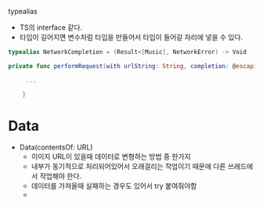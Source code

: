 typealias
- TS의 interface 같다.
- 타입이 길어지면 변수처럼 타입을 만들어서 타입이 들어갈 자리에 넣을 수 있다.
```swift
typealias NetworkCompletion = (Result<[Music], NetworkError) -> Void

private func performRequest(with urlString: String, completion: @escaping NetworkCompletion) {

     ...

    }
```


# Data
- Data(contentsOf: URL)
	- 이미지 URL이 있을때 데이터로 변형하는 방법 중 한가지
	- 내부가 동기적으로 처리되어있어서 오래걸리는 작업이기 때문에 다른 쓰레드에서 작업해야 한다.
	- 데이터를 가져올때 실패하는 경우도 있어서 try 붙여줘야함
	- 